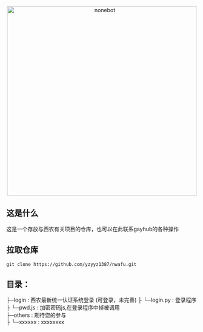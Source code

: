 
<p align="center">
  <a href="https://github.com/yzyyz1387/nwafu"><img src="https://socialify.git.ci/yzyyz1387/nwafu/image?font=Inter&language=1&name=1&owner=1&pattern=Circuit%20Board&theme=Light" width="500" height="auto" alt="nonebot"></a>
</p>

## 这是什么
这是一个存放与西农有关项目的仓库，也可以在此联系gayhub的各种操作

## 拉取仓库

```
git clone https://github.com/yzyyz1387/nwafu.git
```

## 目录：  
├─login : 西农最新统一认证系统登录 (可登录，未完善) 
├   └─login.py : 登录程序  
├   └─pwd.js :  加密密码js,在登录程序中掉被调用  
├─others : 期待您的参与  
├   └─xxxxxx : xxxxxxxx  
